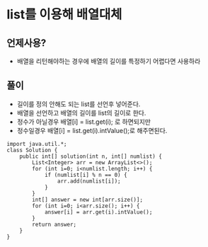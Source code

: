 # list를 이용해 배열대체

## 언제사용?
* 배열을 리턴해야하는 경우에 배열의 길이를 특정하기 어렵다면 사용하라

## 풀이
* 길이를 정의 안해도 되는 list를 선언후 넣어준다.
* 배열을 선언하고 배열의 길이를 list의 길이로 한다.
* 정수가 아닐경우 배열[i] = list.get(i); 로 하면되지만
* 정수일경우 배열[i] = list.get(i).intValue();로 해주면된다.
```
import java.util.*;
class Solution {
    public int[] solution(int n, int[] numlist) {
        List<Integer> arr = new ArrayList<>();
        for (int i=0; i<numlist.length; i++) {
            if (numlist[i] % n == 0) {
                arr.add(numlist[i]);
            }
        }
        int[] answer = new int[arr.size()];
        for (int i=0; i<arr.size(); i++) {
            answer[i] = arr.get(i).intValue();
        }
        return answer;
    }
}
```

